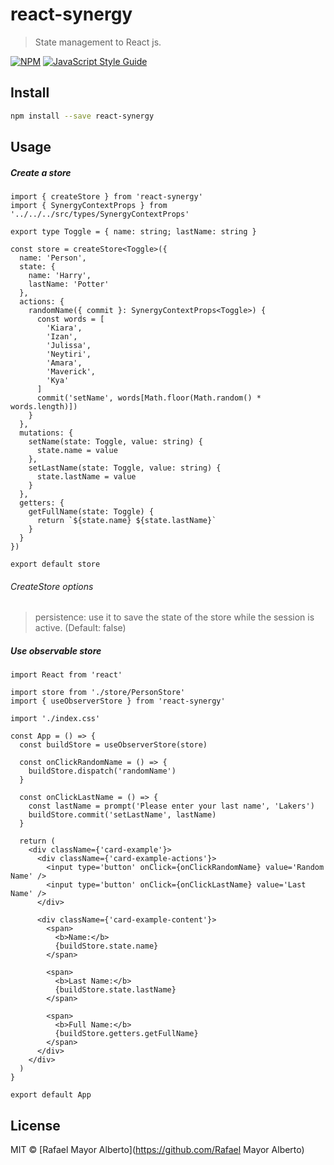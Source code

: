# react-synergy

> State management to React js.

[![NPM](https://img.shields.io/npm/v/react-synergy.svg)](https://www.npmjs.com/package/react-synergy) [![JavaScript Style Guide](https://img.shields.io/badge/code_style-standard-brightgreen.svg)](https://standardjs.com)

## Install

```bash
npm install --save react-synergy
```

## Usage

##### Create a store

```tsx
import { createStore } from 'react-synergy'
import { SynergyContextProps } from '../../../src/types/SynergyContextProps'

export type Toggle = { name: string; lastName: string }

const store = createStore<Toggle>({
  name: 'Person',
  state: {
    name: 'Harry',
    lastName: 'Potter'
  },
  actions: {
    randomName({ commit }: SynergyContextProps<Toggle>) {
      const words = [
        'Kiara',
        'Izan',
        'Julissa',
        'Neytiri',
        'Amara',
        'Maverick',
        'Kya'
      ]
      commit('setName', words[Math.floor(Math.random() * words.length)])
    }
  },
  mutations: {
    setName(state: Toggle, value: string) {
      state.name = value
    },
    setLastName(state: Toggle, value: string) {
      state.lastName = value
    }
  },
  getters: {
    getFullName(state: Toggle) {
      return `${state.name} ${state.lastName}`
    }
  }
})

export default store
```

###### CreateStore options

> persistence: use it to save the state of the store while the session is active. (Default: false)

##### Use observable store

```tsx
import React from 'react'

import store from './store/PersonStore'
import { useObserverStore } from 'react-synergy'

import './index.css'

const App = () => {
  const buildStore = useObserverStore(store)

  const onClickRandomName = () => {
    buildStore.dispatch('randomName')
  }

  const onClickLastName = () => {
    const lastName = prompt('Please enter your last name', 'Lakers')
    buildStore.commit('setLastName', lastName)
  }

  return (
    <div className={'card-example'}>
      <div className={'card-example-actions'}>
        <input type='button' onClick={onClickRandomName} value='Random Name' />
        <input type='button' onClick={onClickLastName} value='Last Name' />
      </div>

      <div className={'card-example-content'}>
        <span>
          <b>Name:</b>
          {buildStore.state.name}
        </span>

        <span>
          <b>Last Name:</b>
          {buildStore.state.lastName}
        </span>

        <span>
          <b>Full Name:</b>
          {buildStore.getters.getFullName}
        </span>
      </div>
    </div>
  )
}

export default App
```

## License

MIT © [Rafael Mayor Alberto](https://github.com/Rafael Mayor Alberto)
